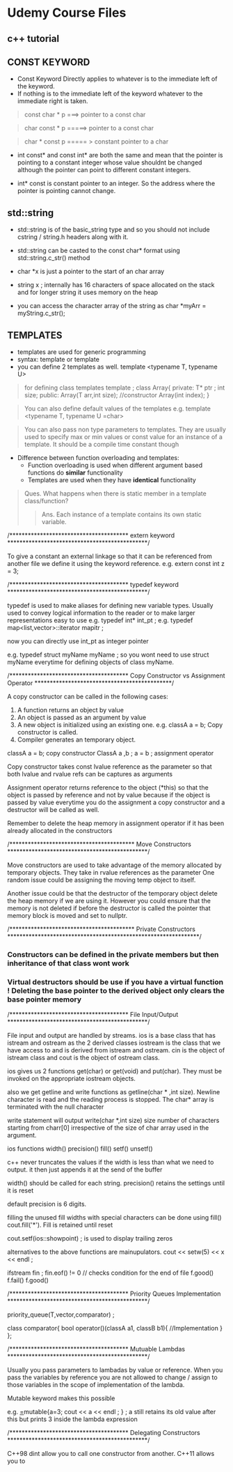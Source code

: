 # Udemy Course Files

## c++ tutorial 

## CONST KEYWORD 
- Const Keyword Directly applies to whatever is to the immediate left of the keyword. 
- If nothing is to the immediate left of the keyword whatever to the immediate right is taken. 

> const char * p ===> pointer to a const char 

> char const * p =====> pointer to a const char 

> char * const p ===== > constant pointer to a char 

- int const\* and const int\* are both the same and mean that the pointer is pointing to a constant integer whose value shouldnt be changed although the pointer can point to different constant integers. 

- int\* const is constant pointer to an integer. So the address where the pointer is pointing cannot change.

## std::string 

- std::string is of the basic\_string type and so you should not include cstring / string.h headers along with it. 

- std::string can be casted to the const char\* format using std::string.c\_str() method 

- char \*x is just a pointer to the start of an char array 
- string x ; internally has 16 characters of space allocated on the stack and for longer string it uses memory on the heap

- you can access the character array of the string as char \*myArr = myString.c\_str();

## TEMPLATES 
- templates are used for generic programming
- syntax: template <class T> or template <typename T>
- you can define 2 templates as well. template <typename T, typename U> 

> for defining class templates 
    template <typename T>;
        class Array{
            private:
                T* ptr ;
                int size;
            public:
                Array(T arr,int size); //constructor 
                Array(int index);
        }

> You can also define default values of the templates 
    e.g.    template <typename T, typename U =char>

> You can also pass non type parameters to templates. They are usually used to specify max or min values or const value for an instance of a template. It should be a compile time constant though

- Difference between function overloading and templates:
    - Function overloading is used when different argument based functions do **similar** functionality 
    - Templates are used when they have **identical** functionality 

> Ques. What happens when there is static member in a template class/function?
>> Ans. Each instance of a template contains its own static variable.

/*************************************** extern keyword **********************************************/

To give a constant an external linkage so that it can be referenced from another file we define it using the keyword reference. 
e.g. extern const int z = 3; 

/*************************************** typedef keyword **********************************************/

typedef is used to make aliases for defining new variable types.
Usually used to convey logical information to the reader or to make larger representations easy to use
e.g. typedef int* int_pt ;
e.g. typedef map<list<int>,vector<int>>::iterator mapitr ; 

now you can directly use int_pt as integer pointer

e.g. typedef struct myName myName ; 
so you wont need to use struct myName everytime for defining objects of class myName.

/*************************************** Copy Constructor vs Assignment Operator *********************************************/

A copy constructor can be called in the following cases:
1. A function returns an object by value 
2. An object is passed as an argument by value
3. A new object is initialized using an existing one. e.g. classA a = b; Copy constructor is called.
4. Compiler generates an temporary object. 

classA a = b; copy constructor 
ClassA a ,b ; 
a = b ; assignment operator 

Copy constructor takes const lvalue reference as the parameter so that both lvalue and rvalue refs can be captures as arguments

Assignment operator returns reference to the object (*this) so that the object is passed by reference and not by value because
if the object is passed by value everytime you do the assignment a copy constructor and a destructor will be called as well. 

Remember to delete the heap memory in assignment operator if it has been already allocated in the constructors 

/***************************************** Move Constructors **********************************************/

Move constructors are used to take advantage of the memory allocated by temporary objects. 
They take in rvalue references as the parameter
One random issue could be assigning the moving temp object to itself. 

Another issue could be that the destructor of the temporary object delete the heap memory if we are using it. 
However you could ensure that the memory is not deleted if before the destructor is called the pointer that memory block is moved and set to nullptr. 

/***************************************** Private Constructors ***************************************************************/
### Constructors can be defined in the private members but then inheritance of that class wont work
### Virtual destructors should be use if you have a virtual function ! Deleting the base pointer to the derived object only clears the base pointer memory 


/*************************************** File Input/Output **********************************************/

File input and output are handled by streams. 
ios is a base class that has istream and ostream as the 2 derived classes 
iostream is the class that we have access to and is derived from istream and ostream. 
cin is the object of istream class and cout is the object of ostream class. 

ios gives us 2 functions get(char) or get(void) and put(char). They must be invoked on the appropriate iostream objects. 

also we get getline and write functions as getline(char * ,int size). Newline character is read and the reading process is stopped. The char* array is terminated with the null character

write statement will output write(char *,int size) size number of characters starting from charr[0] irrespective of the size of char array used in the argument. 

ios functions
width() precision() fill() setf() unsetf()

c++ never truncates the values if the width is less than what we need to output. it then just appends it at the send of the buffer

width() should be called for each string. 
precision() retains the settings until it is reset 

default precision is 6 digits. 

filling the unused fill widths with special characters can be done using fill() cout.fill('*'). Fill is retained until reset

cout.setf(ios::showpoint) ; is used to display trailing zeros

alternatives to the above functions are mainupulators. cout << setw(5) << x << endl  ;

ifstream fin ; 
fin.eof() != 0 // checks condition for the end of file
f.good()
f.fail()
f.good()


/*************************************** Priority Queues Implementation **********************************************/

priority_queue(T,vector<T>,comparator) ;

class comparator{
    bool operator()(classA a1, classB b1){
        //Implementation
    }
};

/*************************************** Mutuable Lambdas **********************************************/

Usually you pass parameters to lambadas by value or reference. 
When you pass the variables by reference you are not allowed to change / assign to those variables in the
scope of implementation of the lambda. 

Mutable keyword makes this possible

e.g. [=]()mutable{a=3; cout << a << endl ; } ; 
a still retains its old value after this but prints 3 inside the lambda expression 

/*************************************** Delegating Constructors **********************************************/

C++98 dint allow you to call one constructor from another. C++11 allows you to 










